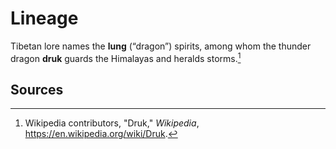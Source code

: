 # Lineage

Tibetan lore names the **lung** (“dragon”) spirits, among whom the thunder dragon **druk** guards the Himalayas and heralds storms.[^1]

## Sources
[^1]: Wikipedia contributors, "Druk," *Wikipedia*, <https://en.wikipedia.org/wiki/Druk>.

